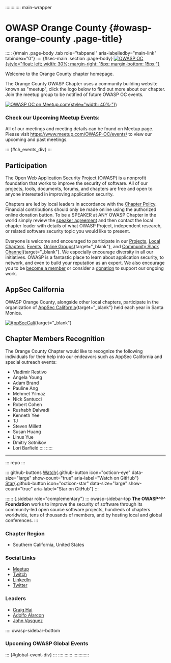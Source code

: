 :::::::::::: main-wrapper
# OWASP Orange County {#owasp-orange-county .page-title}

::::: {#main .page-body .tab role="tabpanel" aria-labelledby="main-link" tabindex="0"}
:::: {#sec-main .section .page-body}
[![OWASP
OC](https://owasp.org/www-chapter-orange-county/assets/images/OWASP_OC_v4.png){style="float: left; width: 30%; margin-right: 15px; margin-bottom: 15px;"}](http://www.meetup.com/OWASP-OC)

Welcome to the Orange County chapter homepage.

The Orange County OWASP Chapter uses a community building website known
as "meetup", click the logo below to find out more about our chapter.
Join the meetup group to be notified of future OWASP OC events.

[![OWASP OC on
Meetup.com](https://owasp.org/www-chapter-orange-county/assets/images/logo-meetup.svg){style="width: 40%;"}](http://www.meetup.com/OWASP-OC)\

### Check our Upcoming Meetup Events:

All of our meetings and meeting details can be found on Meetup page.
Please visit <https://www.meetup.com/OWASP-OC/events/> to view our
upcoming and past meetings.

::: {#ch_events_div}
:::

## Participation

The Open Web Application Security Project (OWASP) is a nonprofit
foundation that works to improve the security of software. All of our
projects, tools, documents, forums, and chapters are free and open to
anyone interested in improving application security.

Chapters are led by local leaders in accordance with the [Chapter
Policy](https://owasp.org/www-policy/). Financial contributions should
only be made online using the authorized online donation button. To be a
SPEAKER at ANY OWASP Chapter in the world simply review the [speaker
agreement](https://owasp.org/www-policy/legal/speaker-agreement.html)
and then contact the local chapter leader with details of what OWASP
Project, independent research, or related software security topic you
would like to present.

Everyone is welcome and encouraged to participate in our
[Projects](https://owasp.org/projects), [Local
Chapters](https://owasp.org/chapters),
[Events](https://owasp.org/events), [Online
Groups](https://groups.google.com/a/owasp.com/){target="_blank"}, and
[Community Slack Channel](https://owasp.slack.com/){target="_blank"}. We
especially encourage diversity in all our initiatives. OWASP is a
fantastic place to learn about application security, to network, and
even to build your reputation as an expert. We also encourage you to be
[become a member](https://owasp.org/membership) or consider a
[donation](https://owasp.org/donate) to support our ongoing work.

## AppSec California

OWASP Orange County, alongside other local chapters, participate in the
organization of [AppSec
California](https://appseccalifornia.org/){target="_blank"} held each
year in Santa Monica.

[![AppSecCali](https://owasp.org/www-chapter-orange-county/assets/images/appseccali2020.jpg)](https://appseccalifornia.org/){target="_blank"}

## Chapter Members Recognition

The Orange County Chapter would like to recognize the following
individuals for their help into our endeavors such as AppSec California
and special outreach events:

- Vladimir Restivo
- Angela Young
- Adam Brand
- Pauline Ang
- Mehmet Yilmaz
- Nick Santucci
- Robert Cohen
- Rushabh Dalwadi
- Kenneth Yee
- TJ
- Steven Millett
- Susan Huang
- Linus Yue
- Dmitry Sotnikov
- Lori Barfield
::::
:::::

------------------------------------------------------------------------

::: repo
:::

::: github-buttons
[Watch](https://github.com/owasp/www-chapter-orange-county/subscription){.github-button
icon="octicon-eye" data-size="large" show-count="true"
aria-label="Watch on GitHub"}
[Star](https://github.com/owasp/www-chapter-orange-county){.github-button
icon="octicon-star" data-size="large" show-count="true"
aria-label="Star on GitHub"}
:::

:::::: {.sidebar role="complementary"}
::: owasp-sidebar-top
**The OWASP^®^ Foundation** works to improve the security of software
through its community-led open source software projects, hundreds of
chapters worldwide, tens of thousands of members, and by hosting local
and global conferences.
:::

### Chapter Region

- Southern California, United States

### Social Links

- [Meetup](https://www.meetup.com/OWASP-OC/)
- [Twitch](https://www.twitch.tv/owaspoc/videos)
- [LinkedIn](https://www.linkedin.com/company/owasp-orange-county/)
- [Twitter](https://twitter.com//OWASPOC)

### Leaders

- [Craig
  Hai](https://owasp.org/cdn-cgi/l/email-protection#fa99889b939dd4929b93ba958d9b898ad495889d)
- [Adolfo
  Alarcon](https://owasp.org/cdn-cgi/l/email-protection#c1a0a5aeada7aeefa0ada0b3a2aeaf81aeb6a0b2b1efaeb3a6)
- [John
  Vasquez](https://owasp.org/cdn-cgi/l/email-protection#204a4f484e0e5641535155455a604f574153500e4f5247)

:::: owasp-sidebar-bottom
### Upcoming OWASP Global Events

::: {#global-event-div}
:::
::::
::::::
::::::::::::
